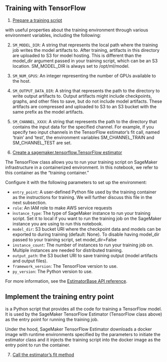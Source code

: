 ## Training with TensorFlow 

1.  [Prepare a training script](https://sagemaker.readthedocs.io/en/stable/frameworks/tensorflow/using_tf.html#prepare-a-training-script)

with useful properties about the training environment through various environment variables, including the following:

2.  `SM_MODEL_DIR`: A string that represents the local path where the training job writes the model artifacts to. After training, artifacts in this directory are uploaded to S3 for model hosting. This is different than the model_dir argument passed in your training script, which can be an S3 location. SM_MODEL_DIR is always set to /opt/ml/model.
3.  `SM_NUM_GPUS`: An integer representing the number of GPUs available to the host.
4.  `SM_OUTPUT_DATA_DIR`: A string that represents the path to the directory to write output artifacts to. Output artifacts might include checkpoints, graphs, and other files to save, but do not include model artifacts. These artifacts are compressed and uploaded to S3 to an S3 bucket with the same prefix as the model artifacts.
5.  `SM_CHANNEL_XXXX`: A string that represents the path to the directory that contains the input data for the specified channel. For example, if you specify two input channels in the TensorFlow estimator’s fit call, named ‘train’ and ‘test’, the environment variables SM_CHANNEL_TRAIN and SM_CHANNEL_TEST are set.
    

6.  [Create a sagemaker.tensorflow.TensorFlow estimator](https://sagemaker.readthedocs.io/en/stable/frameworks/tensorflow/using_tf.html#create-an-estimator)
    

The TensorFlow class allows you to run your training script on SageMaker infrastructure in a containerized environment. In this notebook, we refer to this container as the “training container.”

Configure it with the following parameters to set up the environment:
-   `entry_point`: A user-defined Python file used by the training container as the instructions for training. We will further discuss this file in the next subsection.    
-   `role`: An IAM role to make AWS service requests
-   i``nstance_type``: The type of SageMaker instance to run your training script. Set it to local if you want to run the training job on the SageMaker instance you are using to run this notebook.
-   ``model_dir``: S3 bucket URI where the checkpoint data and models can be exported to during training (default: None). To disable having model_dir passed to your training script, set model_dir=False
-   `instance_count`: The number of instances to run your training job on. Multiple instances are needed for distributed training.
-   `output_path`: the S3 bucket URI to save training output (model artifacts and output files).
-   `framework_version`: The TensorFlow version to use.    
-   `py_version`: The Python version to use.


For more information, see the [EstimatorBase API reference](https://sagemaker.readthedocs.io/en/stable/api/training/estimators.html#sagemaker.estimator.EstimatorBase).

## Implement the training entry point

is a Python script that provides all the code for training a TensorFlow model. It is used by the SageMaker TensorFlow Estimator (TensorFlow class above) as the entry point for running the training job.

Under the hood, SageMaker TensorFlow Estimator downloads a docker image with runtime environments specified by the parameters to initiate the estimator class and it injects the training script into the docker image as the entry point to run the container.

7.  [Call the estimator’s fit method](https://sagemaker.readthedocs.io/en/stable/frameworks/tensorflow/using_tf.html#call-the-fit-method)
    